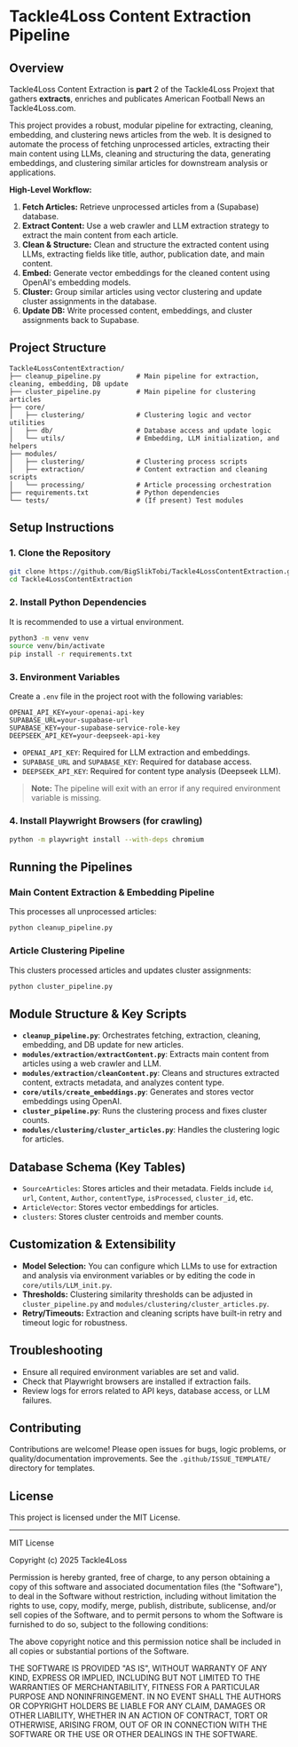 # Tackle4Loss Content Extraction Pipeline

## Overview

Tackle4Loss Content Extraction is **part** 2 of the Tackle4Loss Projext that gathers **extracts**, enriches and publicates American Football News an Tackle4Loss.com.

This project provides a robust, modular pipeline for extracting, cleaning, embedding, and clustering news articles from the web. It is designed to automate the process of fetching unprocessed articles, extracting their main content using LLMs, cleaning and structuring the data, generating embeddings, and clustering similar articles for downstream analysis or applications.

**High-Level Workflow:**
1. **Fetch Articles:** Retrieve unprocessed articles from a (Supabase) database.
2. **Extract Content:** Use a web crawler and LLM extraction strategy to extract the main content from each article.
3. **Clean & Structure:** Clean and structure the extracted content using LLMs, extracting fields like title, author, publication date, and main content.
4. **Embed:** Generate vector embeddings for the cleaned content using OpenAI's embedding models.
5. **Cluster:** Group similar articles using vector clustering and update cluster assignments in the database.
6. **Update DB:** Write processed content, embeddings, and cluster assignments back to Supabase.

## Project Structure

```
Tackle4LossContentExtraction/
├── cleanup_pipeline.py         # Main pipeline for extraction, cleaning, embedding, DB update
├── cluster_pipeline.py         # Main pipeline for clustering articles
├── core/
│   ├── clustering/             # Clustering logic and vector utilities
│   ├── db/                     # Database access and update logic
│   └── utils/                  # Embedding, LLM initialization, and helpers
├── modules/
│   ├── clustering/             # Clustering process scripts
│   ├── extraction/             # Content extraction and cleaning scripts
│   └── processing/             # Article processing orchestration
├── requirements.txt            # Python dependencies
└── tests/                      # (If present) Test modules
```

## Setup Instructions

### 1. Clone the Repository
```bash
git clone https://github.com/BigSlikTobi/Tackle4LossContentExtraction.git
cd Tackle4LossContentExtraction
```

### 2. Install Python Dependencies
It is recommended to use a virtual environment.
```bash
python3 -m venv venv
source venv/bin/activate
pip install -r requirements.txt
```

### 3. Environment Variables
Create a `.env` file in the project root with the following variables:

```
OPENAI_API_KEY=your-openai-api-key
SUPABASE_URL=your-supabase-url
SUPABASE_KEY=your-supabase-service-role-key
DEEPSEEK_API_KEY=your-deepseek-api-key
```

- `OPENAI_API_KEY`: Required for LLM extraction and embeddings.
- `SUPABASE_URL` and `SUPABASE_KEY`: Required for database access.
- `DEEPSEEK_API_KEY`: Required for content type analysis (Deepseek LLM).

> **Note:** The pipeline will exit with an error if any required environment variable is missing.

### 4. Install Playwright Browsers (for crawling)
```bash
python -m playwright install --with-deps chromium
```

## Running the Pipelines

### Main Content Extraction & Embedding Pipeline
This processes all unprocessed articles:
```bash
python cleanup_pipeline.py
```

### Article Clustering Pipeline
This clusters processed articles and updates cluster assignments:
```bash
python cluster_pipeline.py
```

## Module Structure & Key Scripts

- **`cleanup_pipeline.py`**: Orchestrates fetching, extraction, cleaning, embedding, and DB update for new articles.
- **`modules/extraction/extractContent.py`**: Extracts main content from articles using a web crawler and LLM.
- **`modules/extraction/cleanContent.py`**: Cleans and structures extracted content, extracts metadata, and analyzes content type.
- **`core/utils/create_embeddings.py`**: Generates and stores vector embeddings using OpenAI.
- **`cluster_pipeline.py`**: Runs the clustering process and fixes cluster counts.
- **`modules/clustering/cluster_articles.py`**: Handles the clustering logic for articles.

## Database Schema (Key Tables)
- `SourceArticles`: Stores articles and their metadata. Fields include `id`, `url`, `Content`, `Author`, `contentType`, `isProcessed`, `cluster_id`, etc.
- `ArticleVector`: Stores vector embeddings for articles.
- `clusters`: Stores cluster centroids and member counts.

## Customization & Extensibility
- **Model Selection:** You can configure which LLMs to use for extraction and analysis via environment variables or by editing the code in `core/utils/LLM_init.py`.
- **Thresholds:** Clustering similarity thresholds can be adjusted in `cluster_pipeline.py` and `modules/clustering/cluster_articles.py`.
- **Retry/Timeouts:** Extraction and cleaning scripts have built-in retry and timeout logic for robustness.

## Troubleshooting
- Ensure all required environment variables are set and valid.
- Check that Playwright browsers are installed if extraction fails.
- Review logs for errors related to API keys, database access, or LLM failures.

## Contributing
Contributions are welcome! Please open issues for bugs, logic problems, or quality/documentation improvements. See the `.github/ISSUE_TEMPLATE/` directory for templates.

## License

This project is licensed under the MIT License.

---

MIT License

Copyright (c) 2025 Tackle4Loss

Permission is hereby granted, free of charge, to any person obtaining a copy
of this software and associated documentation files (the "Software"), to deal
in the Software without restriction, including without limitation the rights
to use, copy, modify, merge, publish, distribute, sublicense, and/or sell
copies of the Software, and to permit persons to whom the Software is
furnished to do so, subject to the following conditions:

The above copyright notice and this permission notice shall be included in all
copies or substantial portions of the Software.

THE SOFTWARE IS PROVIDED "AS IS", WITHOUT WARRANTY OF ANY KIND, EXPRESS OR
IMPLIED, INCLUDING BUT NOT LIMITED TO THE WARRANTIES OF MERCHANTABILITY,
FITNESS FOR A PARTICULAR PURPOSE AND NONINFRINGEMENT. IN NO EVENT SHALL THE
AUTHORS OR COPYRIGHT HOLDERS BE LIABLE FOR ANY CLAIM, DAMAGES OR OTHER
LIABILITY, WHETHER IN AN ACTION OF CONTRACT, TORT OR OTHERWISE, ARISING FROM,
OUT OF OR IN CONNECTION WITH THE SOFTWARE OR THE USE OR OTHER DEALINGS IN THE
SOFTWARE.
